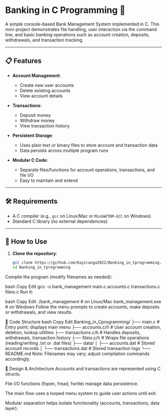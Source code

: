 # Banking in C Programming 🏦

A simple console-based Bank Management System implemented in C. This mini-project demonstrates file handling, user interaction via the command line, and basic banking operations such as account creation, deposits, withdrawals, and transaction tracking.

---
## 📋 Features

- **Account Management**:  
  - Create new user accounts  
  - Delete existing accounts  
  - View account details

- **Transactions**:  
  - Deposit money  
  - Withdraw money  
  - View transaction history

- **Persistent Storage**:  
  - Uses plain text or binary files to store account and transaction data  
  - Data persists across multiple program runs

- **Modular C Code**:  
  - Separate files/functions for account operations, transactions, and file I/O  
  - Easy to maintain and extend

---
## 🛠️ Requirements

- A C compiler (e.g., `gcc` on Linux/Mac or `MinGW`/`TDM-GCC` on Windows)
- Standard C library (no external dependencies)

---
## 🚀 How to Use

1. **Clone the repository**:
   ```bash
   git clone https://github.com/Kayiranga2022/Banking_in_Cprogramming.git
   cd Banking_in_Cprogramming
Compile the program (modify filenames as needed):

bash
Copy
Edit
gcc -o bank_management main.c accounts.c transactions.c fileio.c
Run it:

bash
Copy
Edit
./bank_management      # on Linux/Mac
bank_management.exe    # on Windows
Follow the menu prompts to create accounts, make deposits or withdrawals, and view results.

📌 Code Structure
bash
Copy
Edit
Banking_in_Cprogramming/
├── main.c              # Entry point; displays main menu
├── accounts.c/h        # User account creation, deletion, lookup utilities
├── transactions.c/h    # Handles deposits, withdrawals, transaction history
├── fileio.c/h          # Wraps file operations (reading/writing .txt or .dat files)
├── data/
│   ├── accounts.dat    # Stored account records
│   └── transactions.dat # Stored transaction logs
└── README.md
Note: Filenames may vary; adjust compilation commands accordingly.

🧩 Design & Architecture
Accounts and transactions are represented using C structs.

File I/O functions (fopen, fread, fwrite) manage data persistence.

The main flow uses a looped menu system to guide user actions until exit.

Modular separation helps isolate functionality (accounts, transactions, data layer).
